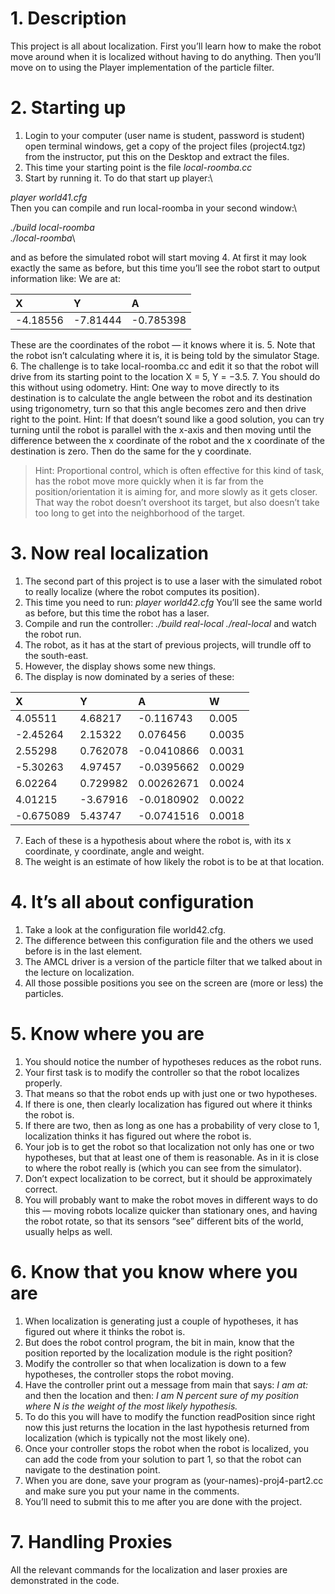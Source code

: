 # 1. Description

This project is all about localization. First you’ll learn how to make the robot move around when it is localized without having to do anything. Then you’ll move on to using the Player implementation of the particle filter.

# 2. Starting up

1. Login to your computer (user name is student, password is student) open terminal windows, get a copy of the project files (project4.tgz) from the instructor, put this on the Desktop and extract the files.
2. This time your starting point is the file _local-roomba.cc_
3. Start by running it. To do that start up player:\

_player world41.cfg_\
Then you can compile and run local-roomba in your second window:\

_./build local-roomba_\
_./local-roomba_\

and as before the simulated robot will start moving
4. At first it may look exactly the same as before, but this time you’ll see the robot start to output information like:
We are at:

| X        | Y          | A  |
|:------------- |:-------------|:-----|
| -4.18556       | -7.81444 | -0.785398 |


These are the coordinates of the robot — it knows where it is.
5. Note that the robot isn’t calculating where it is, it is being told by the simulator Stage.
6. The challenge is to take local-roomba.cc and edit it so that the robot will drive from its starting point to the location X = 5, Y = −3.5.
7. You should do this without using odometry.
Hint: One way to move directly to its destination is to calculate the angle between the robot and its destination using trigonometry, turn so that this angle becomes zero and then drive right to the point.
Hint: If that doesn’t sound like a good solution, you can try turning until the robot is parallel with the x-axis and then moving until the difference between the x coordinate of the robot and the x coordinate of the destination is zero. Then do the same for the y coordinate.
> Hint: Proportional control, which is often effective for this kind of task, has  the robot move more quickly when it is far from the position/orientation it is aiming for, and more slowly as it gets closer. That way the robot doesn’t overshoot its target, but also doesn’t take too long to get into the neighborhood of the target.


# 3. Now real localization

1. The second part of this project is to use a laser with the simulated robot to really localize (where the robot computes its position).
2. This time you need to run:
_player world42.cfg_
You’ll see the same world as before, but this time the robot has a laser.
3. Compile and run the controller:
_./build real-local_
_./real-local_
and watch the robot run.
4. The robot, as it has at the start of previous projects, will trundle off to the south-east.
5. However, the display shows some new things.
6. The display is now dominated by a series of these:

| X | Y | A  | W  |
|:-----|:-----|:-----|:-----|
|4.05511    |4.68217    |-0.116743    | 0.005 |
|-2.45264	|2.15322	|0.076456     | 0.0035|
|2.55298	|0.762078   |-0.0410866   | 0.0031|
|-5.30263   |4.97457    |-0.0395662   | 0.0029|
|6.02264    |0.729982   |0.00262671   | 0.0024|
|4.01215    |-3.67916   |-0.0180902   | 0.0022|
|-0.675089  |5.43747    |-0.0741516   | 0.0018|

7.	Each of these is a hypothesis about where the robot is, with its x coordinate, y coordinate, angle and weight.
8.	The weight is an estimate of how likely the robot is to be at that location.

# 4.	It’s all about configuration

1.	Take a look at the configuration file world42.cfg.
2.	The difference between this configuration file and the others we used before is in the last element.
3.	The AMCL driver is a version of the particle filter that we talked about in the lecture on localization.
4.	All those possible positions you see on the screen are (more or less) the particles.

# 5.	Know where you are

1.	You should notice the number of hypotheses reduces as the robot runs.
2.	Your first task is to modify the controller so that the robot localizes properly.
3.	That means so that the robot ends up with just one or two hypotheses.
4.	If there is one, then clearly localization has figured out where it thinks the robot is.
5.	If there are two, then as long as one has a probability of very close to 1, localization thinks it has figured out where the robot is.
6.	Your job is to get the robot so that localization not only has one or two hypotheses, but that at least one of them is reasonable. As in it is close to where the robot really is (which you can see from the simulator).
7.	Don’t expect localization to be correct, but it should be approximately correct.
8.	You will probably want to make the robot moves in different ways to do this — moving robots localize quicker than stationary ones, and having the robot rotate, so that its sensors “see” different bits of the world, usually helps as well.

# 6.	Know that you know where you are

1.	When localization is generating just a couple of hypotheses, it has figured out where it thinks the robot is.
2.	But does the robot control program, the bit in main, know that the position reported by the localization module is the right position?
3.	Modify the controller so that when localization is down to a few hypotheses, the controller stops the robot moving.
4.	Have the controller print out a message from main that says:
_I am at:_
and then the location and then:
_I am N percent sure of my position where N is the weight of the most likely hypothesis._
5.	To do this you will have to modify the function readPosition since right now this just returns the location in the last hypothesis returned from localization (which is typically not the most likely one).
6.	Once your controller stops the robot when the robot is localized, you can add the code from your solution to part 1, so that the robot can navigate to the destination point.
7.	When you are done, save your program as (your-names)-proj4-part2.cc and make sure you put your name in the comments.
8.	You’ll need to submit this to me after you are done with the project.
# 7.	Handling Proxies
All the relevant commands for the localization and laser proxies are demonstrated in the code.